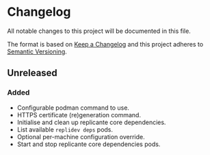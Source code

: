 # Changelog
All notable changes to this project will be documented in this file.

The format is based on [Keep a Changelog](http://keepachangelog.com/en/1.0.0/)
and this project adheres to [Semantic Versioning](http://semver.org/spec/v2.0.0.html).

## Unreleased
### Added
- Configurable podman command to use.
- HTTPS certificate (re)generation command.
- Initialise and clean up replicante core dependencies.
- List available `replidev deps` pods.
- Optional per-machine configuration override.
- Start and stop replicante core dependencies pods.
